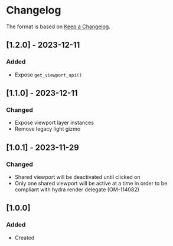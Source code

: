 # Changelog
The format is based on [Keep a Changelog](https://keepachangelog.com/en/1.0.0/).

## [1.2.0] - 2023-12-11
### Added
- Expose `get_viewport_api()`

## [1.1.0] - 2023-12-11
### Changed
- Expose viewport layer instances
- Remove legacy light gizmo

## [1.0.1] - 2023-11-29
### Changed
- Shared viewport will be deactivated until clicked on
- Only one shared viewport will be active at a time in order to be compliant with hydra render delegate (OM-114082)

## [1.0.0]
### Added
- Created
